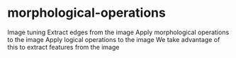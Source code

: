 # morphological-operations
Image tuning Extract edges from the image Apply morphological operations to the image Apply logical operations to the image  We take advantage of this to extract features from the image

